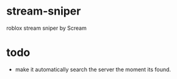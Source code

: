 # stream-sniper
roblox stream sniper by Scream

# todo
- make it automatically search the server the moment its found.
